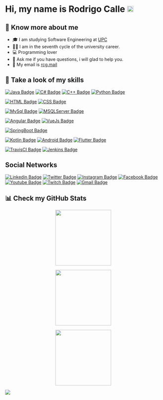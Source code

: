 # Hi, my name is **Rodrigo Calle** <img src="https://media.giphy.com/media/hvRJCLFzcasrR4ia7z/giphy.gif" width="20px" height="20px">

## 👨 Know more about me
 - 🎓 I am studying Software Engineering at <a href='https://www.upc.edu.pe/'>UPC</a></br>
 - 👨‍🎓 I am in the seventh cycle of the university career.
 - 💻 Programming lover
 - 💬 Ask me if you have questions, i will glad to help you.
 - 📧 My email is [rcg.mail](mailto:rodrigocallegaldos@gmail.com)

## 🎯 Take a look of my skills
  [![Java Badge](https://img.shields.io/badge/Java-ED8B00?style=for-the-badge&logo=java&logoColor=white)](https://www.java.com/es/)
  [![C# Badge](https://img.shields.io/badge/C%23-239120?style=for-the-badge&logo=c-sharp&logoColor=white)](https://docs.microsoft.com/en-us/dotnet/csharp/)
  [![C++ Badge](https://img.shields.io/badge/C%2B%2B-00599C?style=for-the-badge&logo=c%2B%2B&logoColor=white)](https://docs.microsoft.com/en-us/cpp/?view=msvc-170)
  [![Python Badge](https://img.shields.io/badge/Python-FFD43B?style=for-the-badge&logo=python&logoColor=darkgreen)](https://www.python.org/)
  
  [![HTML Badge](https://img.shields.io/badge/HTML5-E34F26?style=for-the-badge&logo=html5&logoColor=white)](https://developer.mozilla.org/es/docs/Web/HTML)
  [![CSS Badge](https://img.shields.io/badge/CSS3-1572B6?style=for-the-badge&logo=css3&logoColor=white)](https://developer.mozilla.org/es/docs/Web/CSS)
  
  [![MySql Badge](https://img.shields.io/badge/MySQL-005C84?style=for-the-badge&logo=mysql&logoColor=white)](https://www.mysql.com/)
  [![MSQLServer Badge](https://img.shields.io/badge/Microsoft%20SQL%20Server-CC2927?style=for-the-badge&logo=microsoft%20sql%20server&logoColor=white)](https://www.microsoft.com/es-es/sql-server/sql-server-downloads)
  
  [![Angular Badge](https://img.shields.io/badge/Angular-DD0031?style=for-the-badge&logo=angular&logoColor=white)](https://angular.io/)
  [![VueJs Badge](https://img.shields.io/badge/Vue.js-35495E?style=for-the-badge&logo=vuedotjs&logoColor=4FC08D)](https://vuejs.org/)
  
  [![SpringBoot Badge](https://img.shields.io/badge/Spring_Boot-F2F4F9?style=for-the-badge&logo=spring-boot)](https://spring.io/projects/spring-boot)
  
  [![Kotlin Badge](https://img.shields.io/badge/Kotlin-0095D5?&style=for-the-badge&logo=kotlin&logoColor=white)](https://kotlinlang.org/)
  [![Android Badge](https://img.shields.io/badge/Android-3DDC84?style=for-the-badge&logo=android&logoColor=white)](https://developer.android.com/)
  [![Flutter Badge](https://img.shields.io/badge/Flutter-02569B?style=for-the-badge&logo=flutter&logoColor=white)](https://flutter.dev/docs)
  
  [![TravisCI Badge](https://img.shields.io/badge/travis_CI-3EAAAF?style=for-the-badge&logo=travisci&logoColor=white)](https://www.travis-ci.com/)
  [![Jenkins Badge](https://img.shields.io/badge/Jenkins-D24939?style=for-the-badge&logo=Jenkins&logoColor=white)](https://www.jenkins.io/doc/)
  
 
##  Social Networks
 [![Linkedin Badge](https://img.shields.io/badge/LinkedIn-0077B5?style=for-the-badge&logo=linkedin&logoColor=white)](https://www.linkedin.com/in/rodrigo-calle-galdos-17785b21a/)
 [![Twitter Badge](https://img.shields.io/badge/Twitter-1DA1F2?style=for-the-badge&logo=twitter&logoColor=white)](https://twitter.com/RODRICALLE123)
 [![Instagram Badge](	https://img.shields.io/badge/Instagram-E4405F?style=for-the-badge&logo=instagram&logoColor=white)](https://www.instagram.com/rodricalle/)
 [![Facebook Badge](https://img.shields.io/badge/Facebook-1877F2?style=for-the-badge&logo=facebook&logoColor=white)]()
 [![Youtube Badge](https://img.shields.io/badge/YouTube-FF0000?style=for-the-badge&logo=youtube&logoColor=white)](https://www.youtube.com/channel/UCMcHoxX0y8TzUDhAmvkEyIA)
 [![Twitch Badge](https://img.shields.io/badge/Twitch-9146FF?style=for-the-badge&logo=twitch&logoColor=white)](https://www.twitch.tv/rodricalle100)
 [![Gmail Badge](https://img.shields.io/badge/Gmail-D14836?style=for-the-badge&logo=gmail&logoColor=white)](mailto:rodrigocallegaldos@gmail.com)

## 📊 Check my GitHub Stats

  <p align="center">
<img height="180em" src="https://github-readme-stats.vercel.app/api?username=RodriCalle&show_icons=true&hide_border=true&&count_private=true&include_all_commits=true" />
    </p>
  <p align="center">
<img height="180em" src="https://github-readme-stats.vercel.app/api/top-langs/?username=RodriCalle&show_icons=true&hide_border=true&layout=compact&langs_count=8"/>
    </p>
  <p align="center">
<img height="180em" src="https://github-readme-streak-stats.herokuapp.com/?user=RodriCalle"/>
    </p>

<img src="https://badges.pufler.dev/visits/RodriCalle/RodriCalle?style=for-the-badge">

